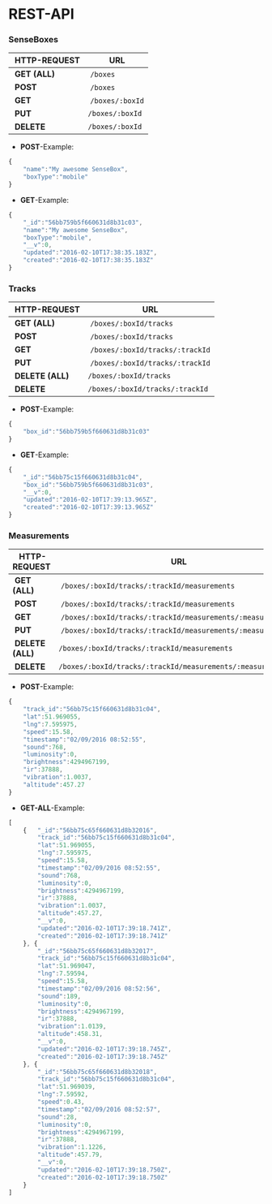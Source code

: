 # REST-API

### SenseBoxes

| HTTP-REQUEST | URL |
|--------------|-----|
| **GET (ALL)** | `/boxes` |
| **POST** | `/boxes` |
| **GET** | `/boxes/:boxId` |
| **PUT** | `/boxes/:boxId` |
| **DELETE** | `/boxes/:boxId` |

* **POST**-Example:

```javascript
{
	"name":"My awesome SenseBox",
	"boxType":"mobile"
}
```

* **GET**-Example:

```javascript
{
	"_id":"56bb759b5f660631d8b31c03",
	"name":"My awesome SenseBox",
	"boxType":"mobile",
	"__v":0,
	"updated":"2016-02-10T17:38:35.183Z",
	"created":"2016-02-10T17:38:35.183Z"
}
```


### Tracks

| HTTP-REQUEST | URL |
|--------------|-----|
| **GET (ALL)** | `/boxes/:boxId/tracks` |
| **POST** | `/boxes/:boxId/tracks` | 
| **GET** | `/boxes/:boxId/tracks/:trackId` |
| **PUT** | `/boxes/:boxId/tracks/:trackId` |
| **DELETE (ALL)** | `/boxes/:boxId/tracks` |
| **DELETE** | `/boxes/:boxId/tracks/:trackId` |

* **POST**-Example:

```javascript
{
	"box_id":"56bb759b5f660631d8b31c03"
}
```

* **GET**-Example:

```javascript
{
	"_id":"56bb75c15f660631d8b31c04",
	"box_id":"56bb759b5f660631d8b31c03",
	"__v":0,
	"updated":"2016-02-10T17:39:13.965Z",
	"created":"2016-02-10T17:39:13.965Z"
}
```


### Measurements

| HTTP-REQUEST | URL |
|--------------|-----|
| **GET (ALL)** | `/boxes/:boxId/tracks/:trackId/measurements` |
| **POST** | `/boxes/:boxId/tracks/:trackId/measurements` |
| **GET** | `/boxes/:boxId/tracks/:trackId/measurements/:measurementId` |
| **PUT** | `/boxes/:boxId/tracks/:trackId/measurements/:measurementId` |
| **DELETE (ALL)** | `/boxes/:boxId/tracks/:trackId/measurements` |
| **DELETE** | `/boxes/:boxId/tracks/:trackId/measurements/:measurementId` |

* **POST**-Example:

```javascript
{	
	"track_id":"56bb75c15f660631d8b31c04",
	"lat":51.969055,
	"lng":7.595975,
	"speed":15.58,
	"timestamp":"02/09/2016 08:52:55",
	"sound":768,
	"luminosity":0,
	"brightness":4294967199,
	"ir":37888,
	"vibration":1.0037,
	"altitude":457.27
}
```

* **GET-ALL**-Example:

```javascript
[
	{	"_id":"56bb75c65f660631d8b32016",
		"track_id":"56bb75c15f660631d8b31c04",
		"lat":51.969055,
		"lng":7.595975,
		"speed":15.58,
		"timestamp":"02/09/2016 08:52:55",
		"sound":768,
		"luminosity":0,
		"brightness":4294967199,
		"ir":37888,
		"vibration":1.0037,
		"altitude":457.27,
		"__v":0,
		"updated":"2016-02-10T17:39:18.741Z",
		"created":"2016-02-10T17:39:18.741Z"
	}, {
		"_id":"56bb75c65f660631d8b32017",
		"track_id":"56bb75c15f660631d8b31c04",
		"lat":51.969047,
		"lng":7.59594,
		"speed":15.58,
		"timestamp":"02/09/2016 08:52:56",
		"sound":189,
		"luminosity":0,
		"brightness":4294967199,
		"ir":37888,
		"vibration":1.0139,
		"altitude":458.31,
		"__v":0,
		"updated":"2016-02-10T17:39:18.745Z",
		"created":"2016-02-10T17:39:18.745Z"
	}, {
		"_id":"56bb75c65f660631d8b32018",
		"track_id":"56bb75c15f660631d8b31c04",
		"lat":51.969039,
		"lng":7.59592,
		"speed":0.43,
		"timestamp":"02/09/2016 08:52:57",
		"sound":28,
		"luminosity":0,
		"brightness":4294967199,
		"ir":37888,
		"vibration":1.1226,
		"altitude":457.79,
		"__v":0,
		"updated":"2016-02-10T17:39:18.750Z",
		"created":"2016-02-10T17:39:18.750Z"
	}
]
```